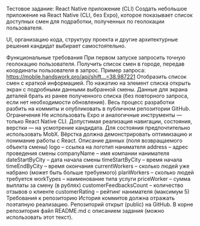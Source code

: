 Тестовое задание: React Native приложение (CLI)
Создать небольшое приложение на React Native (CLI, без Expo), которое показывает список доступных смен для подработки, полученных по геолокации пользователя.

UI, организацию кода, структуру проекта и другие архитектурные решения кандидат выбирает самостоятельно.

Функциональные требования
При первом запуске запросить точную геолокацию пользователя.
Получить список смен в городе, передав координаты пользователя в запрос.
Пример запроса:
https://mobile.handswork.pro/api/shift...=38.987221
Отобразить список смен с краткой информацией.
По нажатию на элемент списка открыть экран с подробными данными выбранной смены.
Данные для экрана деталей брать из ранее полученного списка (без повторного запроса, если нет необходимости обновления).
Весь процесс разработки разбить на коммиты и опубликовать в публичном репозитории GitHub.
Ограничения
Не использовать Expo и аналогичные инструменты — только React Native CLI.
Допустимая реализация навигации, состояния, верстки — на усмотрение кандидата.
Для состояния предпочтительно использовать MobX.
Вёрстка должна демонстрировать оптимизацию и понимание работы с React.
Описание данных (поля возвращаемого объекта смены)
logo – ссылка на логотип нанимателя
address – адрес проведения смены
companyName – имя компании нанимателя
dateStartByCity – дата начала смены
timeStartByCity – время начала
timeEndByCity – время окончания
currentWorkers – сколько людей уже набрано (может быть больше требуемого)
planWorkers – сколько людей требуется
workTypes – наименование типа услуги
priceWorker – сумма выплаты за смену (в рублях)
customerFeedbacksCount – количество отзывов о клиенте
customerRating – рейтинг нанимателя (максимум 5)
Требования к репозиторию
История коммитов должна отражать поэтапную реализацию.
Репозиторий открыт (public) на GitHub.
В корне репозитория файл README.md с описанием задания (можно использовать этот текст).